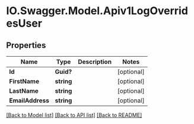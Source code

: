 # IO.Swagger.Model.Apiv1LogOverridesUser
## Properties

Name | Type | Description | Notes
------------ | ------------- | ------------- | -------------
**Id** | **Guid?** |  | [optional] 
**FirstName** | **string** |  | [optional] 
**LastName** | **string** |  | [optional] 
**EmailAddress** | **string** |  | [optional] 

[[Back to Model list]](../README.md#documentation-for-models) [[Back to API list]](../README.md#documentation-for-api-endpoints) [[Back to README]](../README.md)


